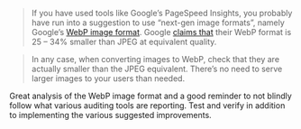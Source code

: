 > If you have used tools like Google’s PageSpeed Insights, you probably have run into a suggestion to use “next-gen image formats”, namely Google’s [WebP image format](https://developers.google.com/speed/webp). Google [claims that](https://developers.google.com/speed/webp/docs/webp_study) their WebP format is 25 – 34% smaller than JPEG at equivalent quality.

> In any case, when converting images to WebP, check that they are actually smaller than the JPEG equivalent. There’s no need to serve larger images to your users than needed.

Great analysis of the WebP image format and a good reminder to not blindly follow what various auditing tools are reporting. Test and verify in addition to implementing the various suggested improvements.
